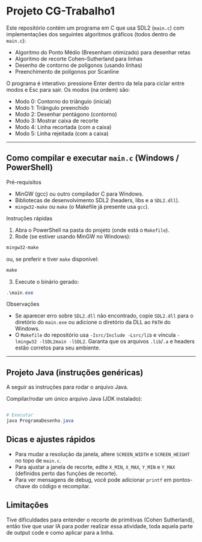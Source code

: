 # Projeto CG-Trabalho1

Este repositório contém um programa em C que usa SDL2 (`main.c`) com implementações dos seguintes algoritmos gráficos (todos dentro de `main.c`):

- Algoritmo do Ponto Médio (Bresenham otimizado) para desenhar retas
- Algoritmo de recorte Cohen–Sutherland para linhas
- Desenho de contorno de polígonos (usando linhas)
- Preenchimento de polígonos por Scanline

O programa é interativo: pressione Enter dentro da tela para ciclar entre modos e Esc para sair. Os modos (na ordem) são:

- Modo 0: Contorno do triângulo (inicial)
- Modo 1: Triângulo preenchido
- Modo 2: Desenhar pentágono (contorno)
- Modo 3: Mostrar caixa de recorte
- Modo 4: Linha recortada (com a caixa)
- Modo 5: Linha rejeitada (com a caixa)

---

## Como compilar e executar `main.c` (Windows / PowerShell)

Pré-requisitos
- MinGW (gcc) ou outro compilador C para Windows.
- Bibliotecas de desenvolvimento SDL2 (headers, libs e a `SDL2.dll`).
- `mingw32-make` ou `make` (o Makefile já presente usa `gcc`).

Instruções rápidas
1. Abra o PowerShell na pasta do projeto (onde está o `Makefile`).
2. Rode (se estiver usando MinGW no Windows):

```powershell
mingw32-make
```

ou, se preferir e tiver `make` disponível:

```powershell
make
```

3. Execute o binário gerado:

```powershell
.\main.exe
```

Observações
- Se aparecer erro sobre `SDL2.dll` não encontrado, copie `SDL2.dll` para o diretório do `main.exe` ou adicione o diretório da DLL ao `PATH` do Windows.
- O `Makefile` do repositório usa `-Isrc/Include -Lsrc/lib` e vincula `-lmingw32 -lSDL2main -lSDL2`. Garanta que os arquivos `.lib`/`.a` e headers estão corretos para seu ambiente.

---

## Projeto Java (instruções genéricas)

A seguir as instruções para rodar o arquivo Java.

Compilar/rodar um único arquivo Java (JDK instalado):

```powershell

# Executar
java ProgramaDesenho.java
```

## Dicas e ajustes rápidos

- Para mudar a resolução da janela, altere `SCREEN_WIDTH` e `SCREEN_HEIGHT` no topo de `main.c`.
- Para ajustar a janela de recorte, edite `X_MIN`, `X_MAX`, `Y_MIN` e `Y_MAX` (definidos perto das funções de recorte).
- Para ver mensagens de debug, você pode adicionar `printf` em pontos-chave do código e recompilar.

## Limitações

Tive dificuldades para entender o recorte de primitivas (Cohen Sutherland), então tive que usar IA para poder realizar essa atividade, toda aquela parte de output code e como aplicar para a linha.
